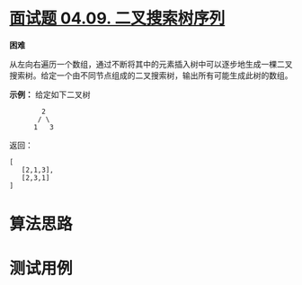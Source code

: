 # [面试题 04.09. 二叉搜索树序列][cnTitle]

**困难**

从左向右遍历一个数组，通过不断将其中的元素插入树中可以逐步地生成一棵二叉搜索树。给定一个由不同节点组成的二叉搜索树，输出所有可能生成此树的数组。



**示例：**  给定如下二叉树

```
        2
       / \
      1   3

```

返回：

```
[
   [2,1,3],
   [2,3,1]
]

```




# 算法思路

# 测试用例
```
```

[cnTitle]: https://leetcode-cn.com/problems/bst-sequences-lcci/
